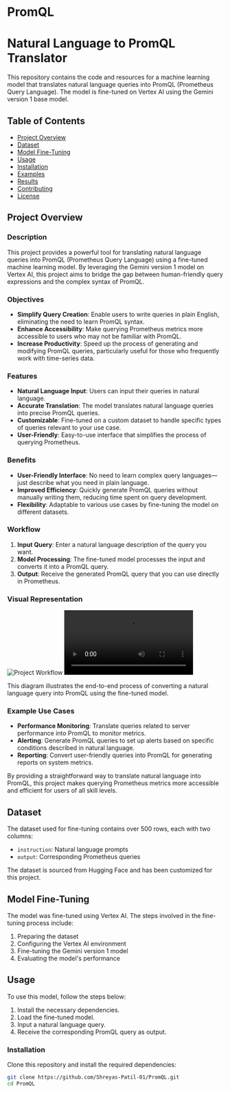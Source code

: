 # PromQL

# Natural Language to PromQL Translator

This repository contains the code and resources for a machine learning model that translates natural language queries into PromQL (Prometheus Query Language). The model is fine-tuned on Vertex AI using the Gemini version 1 base model.

## Table of Contents
- [Project Overview](#project-overview)
- [Dataset](#dataset)
- [Model Fine-Tuning](#model-fine-tuning)
- [Usage](#usage)
- [Installation](#installation)
- [Examples](#examples)
- [Results](#results)
- [Contributing](#contributing)
- [License](#license)

## Project Overview

### Description
This project provides a powerful tool for translating natural language queries into PromQL (Prometheus Query Language) using a fine-tuned machine learning model. By leveraging the Gemini version 1 model on Vertex AI, this project aims to bridge the gap between human-friendly query expressions and the complex syntax of PromQL.

### Objectives
- **Simplify Query Creation**: Enable users to write queries in plain English, eliminating the need to learn PromQL syntax.
- **Enhance Accessibility**: Make querying Prometheus metrics more accessible to users who may not be familiar with PromQL.
- **Increase Productivity**: Speed up the process of generating and modifying PromQL queries, particularly useful for those who frequently work with time-series data.

### Features
- **Natural Language Input**: Users can input their queries in natural language.
- **Accurate Translation**: The model translates natural language queries into precise PromQL queries.
- **Customizable**: Fine-tuned on a custom dataset to handle specific types of queries relevant to your use case.
- **User-Friendly**: Easy-to-use interface that simplifies the process of querying Prometheus.

### Benefits
- **User-Friendly Interface**: No need to learn complex query languages—just describe what you need in plain language.
- **Improved Efficiency**: Quickly generate PromQL queries without manually writing them, reducing time spent on query development.
- **Flexibility**: Adaptable to various use cases by fine-tuning the model on different datasets.

### Workflow
1. **Input Query**: Enter a natural language description of the query you want.
2. **Model Processing**: The fine-tuned model processes the input and converts it into a PromQL query.
3. **Output**: Receive the generated PromQL query that you can use directly in Prometheus.

### Visual Representation
![Project Workflow]([path/to/your/workflow_diagram.png](https://github.com/Shreyas-Patil-01/PromQL/blob/main/model_deployed_img.png))
![Project Workflow](https://github.com/Shreyas-Patil-01/PromQL/blob/main/output_video.mp4)

This diagram illustrates the end-to-end process of converting a natural language query into PromQL using the fine-tuned model.

### Example Use Cases
- **Performance Monitoring**: Translate queries related to server performance into PromQL to monitor metrics.
- **Alerting**: Generate PromQL queries to set up alerts based on specific conditions described in natural language.
- **Reporting**: Convert user-friendly queries into PromQL for generating reports on system metrics.

By providing a straightforward way to translate natural language into PromQL, this project makes querying Prometheus metrics more accessible and efficient for users of all skill levels.


## Dataset
The dataset used for fine-tuning contains over 500 rows, each with two columns:
- `instruction`: Natural language prompts
- `output`: Corresponding Prometheus queries

The dataset is sourced from Hugging Face and has been customized for this project.

## Model Fine-Tuning
The model was fine-tuned using Vertex AI. The steps involved in the fine-tuning process include:
1. Preparing the dataset
2. Configuring the Vertex AI environment
3. Fine-tuning the Gemini version 1 model
4. Evaluating the model's performance

## Usage
To use this model, follow the steps below:
1. Install the necessary dependencies.
2. Load the fine-tuned model.
3. Input a natural language query.
4. Receive the corresponding PromQL query as output.

### Installation
Clone this repository and install the required dependencies:
```bash
git clone https://github.com/Shreyas-Patil-01/PromQL.git
cd PromQL

